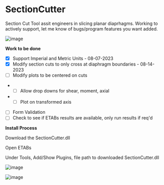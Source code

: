 # SectionCutter

Section Cut Tool assit engineers in slicing planar diaprhagms. Working to actively support, let me know of bugs/program features you want added.

![image](https://github.com/retug/SectionCutter/assets/45467091/0468ba99-8522-447b-9961-20aa44df3fba)


**Work to be done**

- [x] Support Imperial and Metric Units - 08-07-2023
- [x] Modify section cuts to only cross at diaphragm boundaries - 08-14-2023
- [ ] Modify plots to be centered on cuts
- - [ ] Allow drop downs for shear, moment, axial
- - [ ] Plot on transformed axis      
- [ ] Form Validation
- [ ] Check to see if ETABs results are available, only run results if req'd

**Install Process**

Download the SectionCutter.dll

Open ETABs

Under Tools, Add/Show Plugins, file path to  downloaded SectionCutter.dll

![image](https://github.com/retug/SectionCutter/assets/45467091/2054b04f-a7f1-4f8d-a402-a446f094960d)

![image](https://github.com/retug/SectionCutter/assets/45467091/b7a3a272-10cf-4abf-8db4-292460e2459c)



